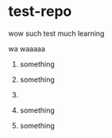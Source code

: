 test-repo
=========

wow such test much learning

wa waaaaa

1. something
2. something
3. 

2. something
3. something
